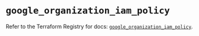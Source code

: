 # `google_organization_iam_policy`

Refer to the Terraform Registry for docs: [`google_organization_iam_policy`](https://registry.terraform.io/providers/hashicorp/google/6.34.0/docs/resources/organization_iam_policy).
